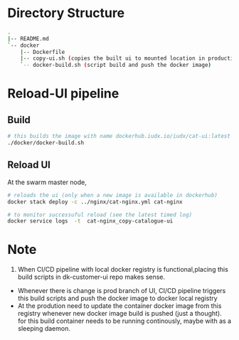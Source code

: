 # Directory Structure
```sh
.
|-- README.md
`-- docker
    |-- Dockerfile 
    |-- copy-ui.sh (copies the built ui to mounted location in production)
    `-- docker-build.sh (script build and push the docker image)
```
# Reload-UI pipeline
## Build 
```sh
# this builds the image with name dockerhub.iudx.io/iudx/cat-ui:latest and pushes it to dockerhub.iudx.io/iudx. 
./docker/docker-build.sh
```
## Reload UI
At the swarm master node, 
``` sh
# reloads the ui (only when a new image is available in dockerhub)
docker stack deploy -c ../nginx/cat-nginx.yml cat-nginx

# to monitor successuful reload (see the latest timed log)
docker service logs  -t  cat-nginx_copy-catalogue-ui 
```

# Note
1) When CI/CD pipeline with local docker registry is functional,placing this build scripts in dk-customer-ui repo makes sense.
 - Whenever there is change is prod branch of UI, CI/CD pipeline triggers this
   build scripts and push the docker image to docker local registry
 - At the prodution need to update the  container docker image from this registry whenever
   new docker image build is pushed (just a thought). for this build container needs to
   be running continously, maybe with as a sleeping daemon. 
